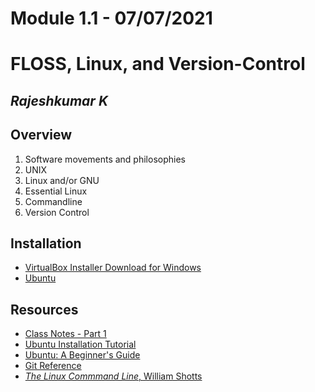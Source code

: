 # Module 1.1 - 07/07/2021

# FLOSS, Linux, and Version-Control

## _Rajeshkumar K_

## Overview

1. Software movements and philosophies
2. UNIX
3. Linux and/or GNU
4. Essential Linux
5. Commandline
6. Version Control

## Installation

- [VirtualBox Installer Download for Windows](https://download.virtualbox.org/virtualbox/6.1.22/VirtualBox-6.1.22-144080-Win.exe)
- [Ubuntu](https://ubuntu.com/download/desktop)

## Resources

- [Class Notes - Part 1](./linux-01.md)
- [Ubuntu Installation Tutorial](./ubuntu-installation.md)
- [Ubuntu: A Beginner's Guide](https://www.makeuseof.com/tag/ubuntu-an-absolute-beginners-guide/)
- [Git Reference](https://git-scm.com/docs)
- [_The Linux Commmand Line_, William Shotts](http://linuxclass.heinz.cmu.edu/doc/tlcl.pdf)
